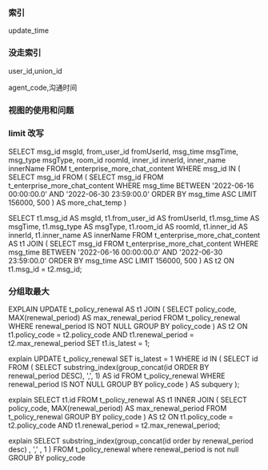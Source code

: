 ### 索引
update_time

### 没走索引
user_id,union_id

agent_code,沟通时间

### 视图的使用和问题

### limit 改写
SELECT
	msg_id msgId,
	from_user_id fromUserId,
	msg_time msgTime,
	msg_type msgType,
	room_id roomId,
	inner_id innerId,
	inner_name innerName 
FROM
	t_enterprise_more_chat_content 
WHERE
	msg_id IN ( SELECT msg_id FROM ( SELECT msg_id FROM t_enterprise_more_chat_content WHERE msg_time BETWEEN '2022-06-16 00:00:00.0' AND '2022-06-30 23:59:00.0' ORDER BY msg_time ASC LIMIT 156000, 500 ) AS more_chat_temp )

SELECT
    t1.msg_id AS msgId,
    t1.from_user_id AS fromUserId,
    t1.msg_time AS msgTime,
    t1.msg_type AS msgType,
    t1.room_id AS roomId,
    t1.inner_id AS innerId,
    t1.inner_name AS innerName 
FROM
    t_enterprise_more_chat_content AS t1
JOIN (
    SELECT
        msg_id
    FROM
        t_enterprise_more_chat_content
    WHERE
        msg_time BETWEEN '2022-06-16 00:00:00.0' AND '2022-06-30 23:59:00.0'
    ORDER BY
        msg_time ASC
    LIMIT 156000, 500
) AS t2 ON t1.msg_id = t2.msg_id;

### 分组取最大
EXPLAIN
UPDATE t_policy_renewal AS t1
JOIN (
    SELECT policy_code, MAX(renewal_period) AS max_renewal_period
    FROM t_policy_renewal
    WHERE renewal_period IS NOT NULL 
    GROUP BY policy_code
) AS t2 ON t1.policy_code = t2.policy_code AND t1.renewal_period = t2.max_renewal_period
SET t1.is_latest = 1;

explain 
UPDATE t_policy_renewal 
SET is_latest = 1 
WHERE id IN (
    SELECT id FROM (
        SELECT substring_index(group_concat(id ORDER BY renewal_period DESC), ',', 1) AS id
        FROM t_policy_renewal 
        WHERE renewal_period IS NOT NULL 
        GROUP BY policy_code
    ) AS subquery
);

explain	
SELECT t1.id
FROM t_policy_renewal AS t1
INNER JOIN (
    SELECT policy_code, MAX(renewal_period) AS max_renewal_period
    FROM t_policy_renewal
    GROUP BY policy_code
) AS t2
ON t1.policy_code = t2.policy_code AND t1.renewal_period = t2.max_renewal_period;

explain SELECT substring_index(group_concat(id order by renewal_period desc) , ',' , 1 )
    FROM t_policy_renewal
		where renewal_period is not null
    GROUP BY policy_code 